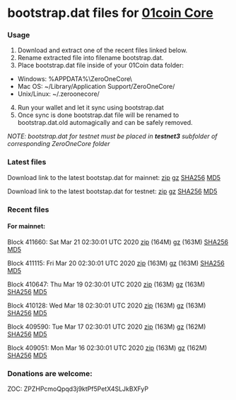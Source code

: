 # bootstrap.dat files for [01coin Core](https://01coin.io)

### Usage

1. Download and extract one of the recent files linked below.
2. Rename extracted file into filename bootstrap.dat.
3. Place bootstrap.dat file inside of your 01Coin data folder:
 - Windows: %APPDATA%\ZeroOneCore\
 - Mac OS: ~/Library/Application Support/ZeroOneCore/
 - Unix/Linux: ~/.zeroonecore/
4. Run your wallet and let it sync using bootstrap.dat
5. Once sync is done bootstrap.dat file will be renamed to bootstrap.dat.old automagically and can be safely removed.

_NOTE: bootstrap.dat for testnet must be placed in **testnet3** subfolder of corresponding ZeroOneCore folder_

### Latest files
Download link to the latest bootstap.dat for mainnet: [zip](https://files.01coin.io/mainnet/bootstrap.dat.zip) [gz](https://files.01coin.io/mainnet/bootstrap.dat.tar.gz) [SHA256](https://files.01coin.io/mainnet/sha256.txt) [MD5](https://files.01coin.io/mainnet/md5.txt)

Download link to the latest bootstap.dat for testnet: [zip](https://files.01coin.io/testnet/bootstrap.dat.zip) [gz](https://files.01coin.io/testnet/bootstrap.dat.tar.gz) [SHA256](https://files.01coin.io/testnet/sha256.txt) [MD5](https://files.01coin.io/testnet/md5.txt)

### Recent files

#### For mainnet:

Block 411660: Sat Mar 21 02:30:01 UTC 2020 [zip](https://files.01coin.io/mainnet/2020-03-21/bootstrap.dat.zip) (164M) [gz](https://files.01coin.io/mainnet/2020-03-21/bootstrap.dat.tar.gz) (163M) [SHA256](https://files.01coin.io/mainnet/2020-03-21/sha256.txt) [MD5](https://files.01coin.io/mainnet/2020-03-21/md5.txt)

Block 411115: Fri Mar 20 02:30:01 UTC 2020 [zip](https://files.01coin.io/mainnet/2020-03-20/bootstrap.dat.zip) (163M) [gz](https://files.01coin.io/mainnet/2020-03-20/bootstrap.dat.tar.gz) (163M) [SHA256](https://files.01coin.io/mainnet/2020-03-20/sha256.txt) [MD5](https://files.01coin.io/mainnet/2020-03-20/md5.txt)

Block 410647: Thu Mar 19 02:30:01 UTC 2020 [zip](https://files.01coin.io/mainnet/2020-03-19/bootstrap.dat.zip) (163M) [gz](https://files.01coin.io/mainnet/2020-03-19/bootstrap.dat.tar.gz) (163M) [SHA256](https://files.01coin.io/mainnet/2020-03-19/sha256.txt) [MD5](https://files.01coin.io/mainnet/2020-03-19/md5.txt)

Block 410128: Wed Mar 18 02:30:01 UTC 2020 [zip](https://files.01coin.io/mainnet/2020-03-18/bootstrap.dat.zip) (163M) [gz](https://files.01coin.io/mainnet/2020-03-18/bootstrap.dat.tar.gz) (163M) [SHA256](https://files.01coin.io/mainnet/2020-03-18/sha256.txt) [MD5](https://files.01coin.io/mainnet/2020-03-18/md5.txt)

Block 409590: Tue Mar 17 02:30:01 UTC 2020 [zip](https://files.01coin.io/mainnet/2020-03-17/bootstrap.dat.zip) (163M) [gz](https://files.01coin.io/mainnet/2020-03-17/bootstrap.dat.tar.gz) (162M) [SHA256](https://files.01coin.io/mainnet/2020-03-17/sha256.txt) [MD5](https://files.01coin.io/mainnet/2020-03-17/md5.txt)

Block 409051: Mon Mar 16 02:30:01 UTC 2020 [zip](https://files.01coin.io/mainnet/2020-03-16/bootstrap.dat.zip) (163M) [gz](https://files.01coin.io/mainnet/2020-03-16/bootstrap.dat.tar.gz) (162M) [SHA256](https://files.01coin.io/mainnet/2020-03-16/sha256.txt) [MD5](https://files.01coin.io/mainnet/2020-03-16/md5.txt)


### Donations are welcome:

ZOC: ZPZHPcmoQpqd3j9ktPf5PetX4SLJkBXFyP
